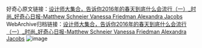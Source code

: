好奇心原文链接：[设计师大集合，告诉你2016年的春天到底什么会流行（一）_时尚_好奇心日报-Matthew Schneier Vanessa Friedman  Alexandra Jacobs](https://www.qdaily.com/articles/10572.html)
WebArchive归档链接：[设计师大集合，告诉你2016年的春天到底什么会流行（一）_时尚_好奇心日报-Matthew Schneier Vanessa Friedman  Alexandra Jacobs](http://web.archive.org/web/20190623160841/https://www.qdaily.com/articles/10572.html)
![image](http://ww3.sinaimg.cn/large/007d5XDply1g3wfvm4gkbj30u0ciekjm)